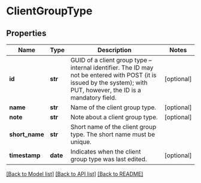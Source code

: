 # ClientGroupType

## Properties
Name | Type | Description | Notes
------------ | ------------- | ------------- | -------------
**id** | **str** | GUID of a client group type – internal identifier. The ID may not be entered with POST (it is issued by the system); with PUT, however, the ID is a mandatory field. | [optional] 
**name** | **str** | Name of the client group type. | [optional] 
**note** | **str** | Note about a client group type. | [optional] 
**short_name** | **str** | Short name of the client group type. The short name must be unique. | 
**timestamp** | **date** | Indicates when the client group type was last edited.  | [optional] 

[[Back to Model list]](../README.md#documentation-for-models) [[Back to API list]](../README.md#documentation-for-api-endpoints) [[Back to README]](../README.md)


